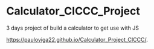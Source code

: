# Calculator_CICCC_Project

3 days project of build a calculator to get use with JS

https://pauloviga22.github.io/Calculator_Project_CICCC/.
